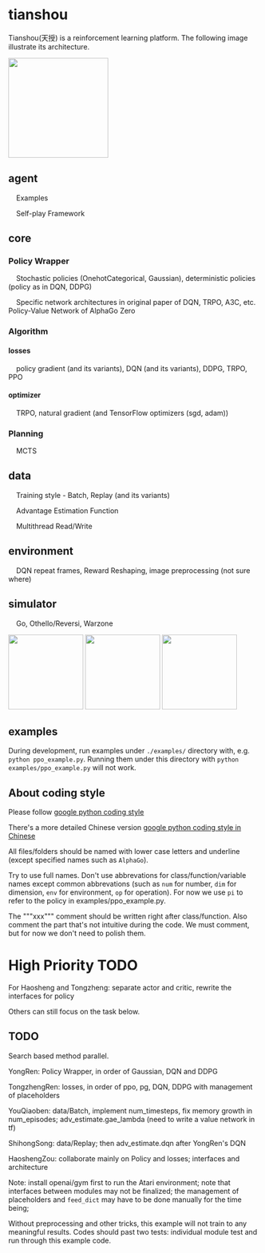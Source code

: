 # tianshou
Tianshou(天授) is a reinforcement learning platform. The following image illustrate its architecture.

<img src="https://github.com/sproblvem/tianshou/blob/master/docs/figures/tianshou_architecture.png" height="200"/>

## agent
&nbsp;&nbsp;&nbsp;&nbsp;Examples

&nbsp;&nbsp;&nbsp;&nbsp;Self-play Framework

## core

### Policy Wrapper
&nbsp;&nbsp;&nbsp;&nbsp;Stochastic policies (OnehotCategorical, Gaussian), deterministic policies (policy as in DQN, DDPG)

&nbsp;&nbsp;&nbsp;&nbsp;Specific network architectures in original paper of DQN, TRPO, A3C, etc. Policy-Value Network of AlphaGo Zero

### Algorithm

#### losses
&nbsp;&nbsp;&nbsp;&nbsp;policy gradient (and its variants), DQN (and its variants), DDPG, TRPO, PPO

#### optimizer
&nbsp;&nbsp;&nbsp;&nbsp;TRPO, natural gradient (and TensorFlow optimizers (sgd, adam))

### Planning
&nbsp;&nbsp;&nbsp;&nbsp;MCTS

## data
&nbsp;&nbsp;&nbsp;&nbsp;Training style - Batch, Replay (and its variants)

&nbsp;&nbsp;&nbsp;&nbsp;Advantage Estimation Function

&nbsp;&nbsp;&nbsp;&nbsp;Multithread Read/Write

## environment
&nbsp;&nbsp;&nbsp;&nbsp;DQN repeat frames, Reward Reshaping, image preprocessing (not sure where)

## simulator
&nbsp;&nbsp;&nbsp;&nbsp;Go, Othello/Reversi, Warzone

<img src="https://github.com/sproblvem/tianshou/blob/master/docs/figures/go.png" height="150"/> <img src="https://github.com/sproblvem/tianshou/blob/master/docs/figures/reversi.jpg" height="150"/> <img src="https://github.com/sproblvem/tianshou/blob/master/docs/figures/warzone.jpg" height="150"/>

## examples

During development, run examples under `./examples/` directory with, e.g. `python ppo_example.py`.
Running them under this directory with `python examples/ppo_example.py` will not work.


## About coding style

Please follow [google python coding style](https://google.github.io/styleguide/pyguide.html)

There's a more detailed Chinese version [google python coding style in Chinese](http://www.runoob.com/w3cnote/google-python-styleguide.html)

All files/folders should be named with lower case letters and underline (except specified names such as `AlphaGo`).

Try to use full names. Don't use abbrevations for class/function/variable names except common abbrevations (such as `num` for number, `dim` for dimension, `env` for environment, `op` for operation). For now we use `pi` to refer to the policy in examples/ppo_example.py.

The """xxx""" comment should be written right after class/function. Also comment the part that's not intuitive during the code. We must comment, but for now we don't need to polish them.

# High Priority TODO

For Haosheng and Tongzheng: separate actor and critic, rewrite the interfaces for policy

Others can still focus on the task below.

## TODO
Search based method parallel.

YongRen: Policy Wrapper, in order of Gaussian, DQN and DDPG

TongzhengRen: losses, in order of ppo, pg, DQN, DDPG with management of placeholders

YouQiaoben: data/Batch, implement num_timesteps, fix memory growth in num_episodes; adv_estimate.gae_lambda (need to write a value network in tf)

ShihongSong: data/Replay; then adv_estimate.dqn after YongRen's DQN

HaoshengZou: collaborate mainly on Policy and losses; interfaces and architecture

Note: install openai/gym first to run the Atari environment; note that interfaces between modules may not be finalized; the management of placeholders and `feed_dict` may have to be done manually for the time being;

Without preprocessing and other tricks, this example will not train to any meaningful results. Codes should past two tests: individual module test and run through this example code.

